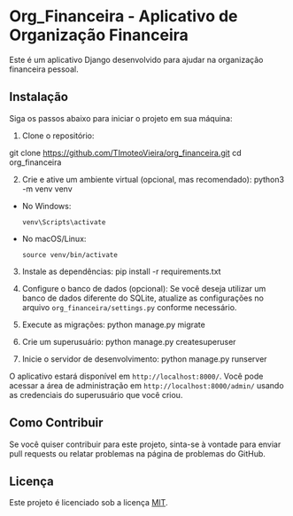 # Org_Financeira - Aplicativo de Organização Financeira

Este é um aplicativo Django desenvolvido para ajudar na organização financeira pessoal.

## Instalação

Siga os passos abaixo para iniciar o projeto em sua máquina:

1. Clone o repositório:

git clone https://github.com/TImoteoVieira/org_financeira.git
cd org_financeira


2. Crie e ative um ambiente virtual (opcional, mas recomendado):
python3 -m venv venv

- No Windows:
  ```
  venv\Scripts\activate
  ```
- No macOS/Linux:
  ```
  source venv/bin/activate
  ```

3. Instale as dependências:
pip install -r requirements.txt


4. Configure o banco de dados (opcional):
Se você deseja utilizar um banco de dados diferente do SQLite, atualize as configurações no arquivo `org_financeira/settings.py` conforme necessário.

5. Execute as migrações:
python manage.py migrate


6. Crie um superusuário:
python manage.py createsuperuser


7. Inicie o servidor de desenvolvimento:
python manage.py runserver


O aplicativo estará disponível em `http://localhost:8000/`. Você pode acessar a área de administração em `http://localhost:8000/admin/` usando as credenciais do superusuário que você criou.

## Como Contribuir

Se você quiser contribuir para este projeto, sinta-se à vontade para enviar pull requests ou relatar problemas na página de problemas do GitHub.

## Licença

Este projeto é licenciado sob a licença [MIT](https://github.com/TImoteoVieira/org_financeira/blob/main/LICENSE).